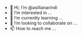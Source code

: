- 👋 Hi, I’m @asiltanarindi
- 👀 I’m interested in ...
- 🌱 I’m currently learning ...
- 💞️ I’m looking to collaborate on ...
- 📫 How to reach me ...

<!---
asiltanarindi/asiltanarindi is a ✨ special ✨ repository because its `README.md` (this file) appears on your GitHub profile.
You can click the Preview link to take a look at your changes.
--->
